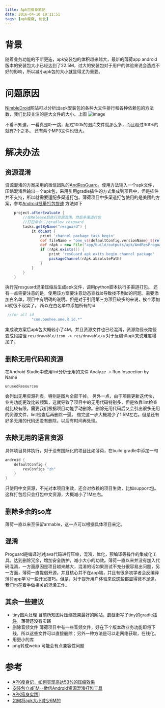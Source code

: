 ```yaml
---
title: Apk包瘦身笔记
date: 2016-04-10 19:11:51
tags: [apk瘦身, 优化]
---
```


# 背景

随着业务功能的不断更迭，apk安装包的体积越来越大，最新的薄荷app android版本的安装包大小已经达到了22.5M，过大的安装包对于用户的体验来说会造成不好的影响，所以减小apk包的大小就显得尤为重要。

# 问题原因

[NimbleDroid](https://nimbledroid.com/)网站可以分析出apk安装包的各种大文件排行和各种依赖包的方法数，我们比较关注的是大文件的大小。上图
![image](https://raw.githubusercontent.com/w4lle/w4lle.github.io/post/source/uploads/large_file1.png)

不看不知道，一看真是吓一跳，超过100k的图片文件就那么多，而且超过300k的就有7个之多。
还有两个MP3文件也很大。

# 解决办法

## 资源混淆

资源混淆的方案采用的微信团队的[AndResGuard](https://github.com/shwenzhang/AndResGuard?spm=a313e.7916648.0.0.wwht7B)。使用方法输入一个apk文件，压缩混淆后输出一个apk包，采用引用gradle插件的方式集成到项目中，但是插件并不支持，所以就需要适配多渠道打包。薄荷项目中多渠道打包使用的是美团的方案，参考[Android批量打包提速](http://www.open-open.com/lib/view/open1418262988402.html)
方法如下

```gradle
    project.afterEvaluate {
        //在Release后执行资源混淆，然后多渠道打包
        //打包命令 ./gradlew resguard
        tasks.getByName("resguard") {
            it.doLast {
                print 'channel package task begin'
                def fileName = "one_v${defaultConfig.versionName}_${releaseTime()}_signed_7zip_aligned.apk"
                def rApk = new File("app/build/outputs/apk/AndResProguard/" + fileName)
                if (rApk.exists()) {
                    print 'resGuard apk exits begin channel package'
                    packageChannel(rApk.absolutePath)
                }
            }
        }
    }
```
执行完resguard混淆压缩后生成apk文件，调用python脚本执行多渠道打包。
还有一点需要注意的是，使用该方案要注意动态查找id导致找不到id的问题。需要添加白名单，项目中有明确的说明。但是对于引用第三方项目较多的来说，挨个添加id就很不现实了。
所以在白名单中添加所有的id
```java
 //for all id
            "com.boohee.one.R.id.*"
```

集成改方案后apk包大概较小了4M。并且资源文件也已经混淆，资源路径长路径变成段路径
``res/drawable/icon -> res/drawable/a``
对于反编译apk来说难度增加了。

## 删除无用代码和资源

在Android Studio中使用lint分析无用的文件
Analyze -> Run Inspection by Name

```
unusedResources
```
会列出无用资源列表，特别是图片全部干掉。
另外一点，由于项目更新迭代快，业务功能更改比较频繁，这就导致了项目中的无用代码特别多，但是依靠lint检查就比较有限，需要我们根据项目功能手动删除。删除无用代码后又会引出很多无用的资源文件，lint检查后再删除一遍。
做完这一步大概减少了1.5M左右。但是还有好多无用的代码还没有删除，以后有时间再处理。

## 去除无用的语言资源
具体项目具体执行，对于没有国际化的项目比如薄荷，在build.gradle中添加一句

```java
android {
    defaultConfig {
        resConfigs "zh"
    }
}
```
只使用中文资源，不光对本项目生效，还会对依赖的项目生效，比如support包。这样打包后只会打包中文资源，大概减小了1M左右。

## 删除多余的so库

薄荷一直以来至保留armable，这一点可以根据具体项目来定。

## 混淆
Proguard是编译时对java代码进行压缩，混淆，优化，预编译等操作的集成化工具。达到删除冗余，增加安全防护，减小大小的功效。薄荷一直以来并没有加入代码混淆，一方面原因是项目越来越大，混淆的话如果测试不充分很容易出问题，另一方面，薄荷一直提倡开源，并且核心并不在app端，并且有很多初学者会反编译薄荷app学习一些开发技巧。但是，对于提升用户体验来说这些都显得微不足道。我们也在着手做相关的混淆工作。

## 其余一些建议

* tiny图片处理 目前所知图片压缩效果最好的网站。蘑菇街写了tiny的gradle[插件](https://github.com/mogujie/TinyPIC_Gradle_Plugin)，薄荷还没有实践
* 删除音频文件 薄荷项目中有一些音频文件，好在下个版本改业务功能即将下线，所以这些文件可以直接删除；另外一种方法是可以走网络获取，在线化。
* 用更小的库
* png转成webp 可能会有点兼容性问题

# 参考
* [APK瘦身记，如何实现高达53%的压缩效果](http://jaq.alibaba.com/community/art/show?spm=a313e.7916646.24000001.3.T8AIXY&articleid=219)
* [安装包立减1M--微信Android资源混淆打包工具](http://mp.weixin.qq.com/s?__biz=MzAwNDY1ODY2OQ==&mid=208135658&idx=1&sn=ac9bd6b4927e9e82f9fa14e396183a8f#rd)
* [APK瘦身实践](http://www.jayfeng.com/2015/12/29/APK%E7%98%A6%E8%BA%AB%E5%AE%9E%E8%B7%B5/)]
* [如何将apk大小减少6M的](http://blog.csdn.net/UsherFor/article/details/46827587)